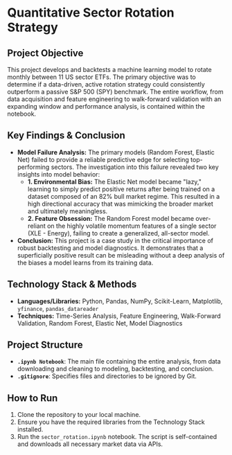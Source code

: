 # Quantitative Sector Rotation Strategy

## Project Objective
This project develops and backtests a machine learning model to rotate monthly between 11 US sector ETFs. The primary objective was to determine if a data-driven, active rotation strategy could consistently outperform a passive S&P 500 (SPY) benchmark. The entire workflow, from data acquisition and feature engineering to walk-forward validation with an expanding window and performance analysis, is contained within the notebook.

## Key Findings & Conclusion
* **Model Failure Analysis:** The primary models (Random Forest, Elastic Net) failed to provide a reliable predictive edge for selecting top-performing sectors. The investigation into this failure revealed two key insights into model behavior:
    * **1. Environmental Bias:** The Elastic Net model became "lazy," learning to simply predict positive returns after being trained on a dataset composed of an 82% bull market regime. This resulted in a high directional accuracy that was mimicking the broader market and ultimately meaningless.
    * **2. Feature Obsession:** The Random Forest model became over-reliant on the highly volatile momentum features of a single sector (XLE - Energy), failing to create a generalized, all-sector model.
* **Conclusion:** This project is a case study in the critical importance of robust backtesting and model diagnostics. It demonstrates that a superficially positive result can be misleading without a deep analysis of the biases a model learns from its training data.

## Technology Stack & Methods
* **Languages/Libraries:** Python, Pandas, NumPy, Scikit-Learn, Matplotlib, `yfinance`, `pandas_datareader`
* **Techniques:** Time-Series Analysis, Feature Engineering, Walk-Forward Validation, Random Forest, Elastic Net, Model Diagnostics

## Project Structure
* **`.ipynb Notebook`**: The main file containing the entire analysis, from data downloading and cleaning to modeling, backtesting, and conclusion.
* **`.gitignore`**: Specifies files and directories to be ignored by Git.

## How to Run
1.  Clone the repository to your local machine.
2.  Ensure you have the required libraries from the Technology Stack installed.
3.  Run the `sector_rotation.ipynb` notebook. The script is self-contained and downloads all necessary market data via APIs.